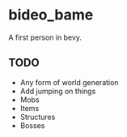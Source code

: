 # bideo_bame
A first person in bevy.

## TODO
- Any form of world generation
- Add jumping on things
- Mobs
- Items
- Structures
- Bosses
